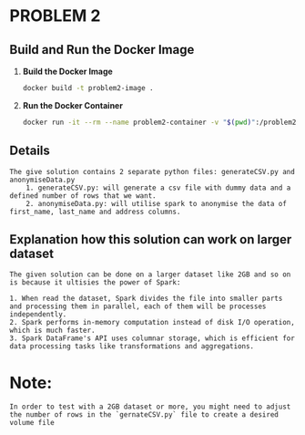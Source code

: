 # PROBLEM 2

## Build and Run the Docker Image

1. **Build the Docker Image**

   ```sh
   docker build -t problem2-image .

   ```

2. **Run the Docker Container**

   ```sh
   docker run -it --rm --name problem2-container -v "$(pwd)":/problem2 problem2-image
   ```

## Details

    The give solution contains 2 separate python files: generateCSV.py and anonymiseData.py
        1. generateCSV.py: will generate a csv file with dummy data and a defined number of rows that we want.
        2. anonymiseData.py: will utilise spark to anonymise the data of first_name, last_name and address columns.

## Explanation how this solution can work on larger dataset

    The given solution can be done on a larger dataset like 2GB and so on is because it ultisies the power of Spark:

    1. When read the dataset, Spark divides the file into smaller parts and processing them in parallel, each of them will be processes independently.
    2. Spark performs in-memory computation instead of disk I/O operation, which is much faster.
    3. Spark DataFrame's API uses columnar storage, which is efficient for data processing tasks like transformations and aggregations.

# Note:

    In order to test with a 2GB dataset or more, you might need to adjust the number of rows in the `gernateCSV.py` file to create a desired volume file
